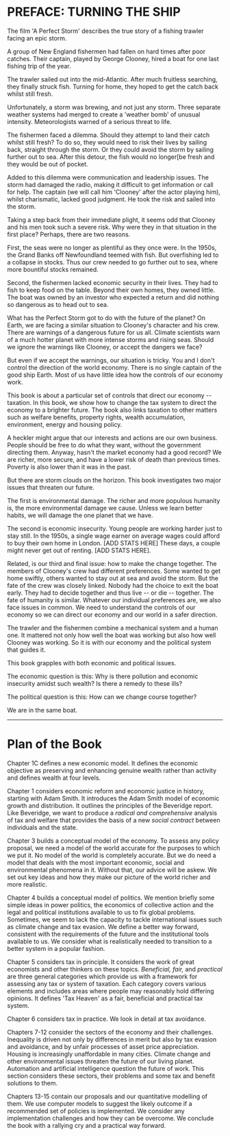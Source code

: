 # PREFACE: TURNING THE SHIP

The film 'A Perfect Storm' describes the true story of a fishing trawler facing an epic storm. 

A group of New England fishermen had fallen on hard times after poor catches. Their captain, played by George Clooney, hired a boat for one last fishing trip of the year.

The trawler sailed out into the mid-Atlantic. After much fruitless searching, they finally struck fish. Turning for home, they hoped to get the catch back whilst still fresh. 

Unfortunately, a storm was brewing, and not just any storm. Three separate weather systems had merged to create a 'weather bomb' of unusual intensity. Meteorologists warned of a serious threat to life. 

The fishermen faced a dilemma. Should they attempt to land their catch whilst still fresh? To do so, they would need to risk their lives by sailing back, straight through the storm. Or they could avoid the storm by sailing further out to sea. After this detour, the fish would no longer[be fresh and they would be out of pocket.

Added to this dilemma were communication and leadership issues. The storm had damaged the radio, making it difficult to get information or call for help. The captain (we will call him 'Clooney' after the actor playing him), whilst charismatic, lacked good judgment. He took the risk and sailed into the storm.

Taking a step back from their immediate plight, it seems odd that Clooney and his men took such a severe risk. Why were they in that situation in the first place? Perhaps, there are two reasons.

First, the seas were no longer as plentiful as they once were. In the 1950s, the Grand Banks off Newfoundland teemed with fish. But overfishing led to a collapse in stocks. Thus our crew needed to go further out to sea, where more bountiful stocks remained.

Second, the fishermen lacked economic security in their lives. They had to fish to keep food on the table. Beyond their own homes, they owned little. The boat was owned by an investor who expected a return and did nothing so dangerous as to head out to sea.



What has the Perfect Storm got to do with the future of the planet? On Earth, we are facing a similar situation to Clooney's character and his crew. There are warnings of a dangerous future for us all. Climate scientists warn of a much hotter planet with more intense storms and rising seas. Should we ignore the warnings like Clooney, or accept the dangers we face?

But even if we accept the warnings, our situation is tricky. You and I don't control the direction of the world economy. There is no single captain of the good ship Earth. Most of us have little idea how the controls of our economy work. 



This book is about a particular set of controls that direct our economy -- taxation. In this book, we show how to change the tax system to direct the economy to a brighter future. The book also links taxation to other matters such as welfare benefits, property rights, wealth accumulation, environment, energy and housing policy.

A heckler might argue that our interests and actions are our own business. People should be free to do what they want, without the government directing them. Anyway, hasn't the market economy had a good record? We are richer, more secure, and have a lower risk of death than previous times. Poverty is also lower than it was in the past. 

But there are storm clouds on the horizon. This book investigates two major issues that threaten our future.

The first is environmental damage. The richer and more populous humanity is, the more environmental damage we cause. Unless we learn better habits, we will damage the one planet that we have.

The second is economic insecurity. Young people are working harder just to stay still. In the 1950s, a single wage earner on average wages could afford to buy their own home in London. [ADD STATS HERE] These days, a couple might never get out of renting. [ADD STATS HERE].

Related, is our third and final issue: how to make the change together. The members of Clooney's crew had different preferences. Some wanted to get home swiftly, others wanted to stay out at sea and avoid the storm. But the fate of the crew was closely linked. Nobody had the choice to exit the boat early. They had to decide together and thus live -- or die -- together. The fate of humanity is similar. Whatever our individual preferences are, we also face issues in common. We need to understand the controls of our economy so we can direct our economy and our world in a safer direction. 


The trawler and the fishermen combine a mechanical system and a human one. It mattered not only how well the boat was working but also how well Clooney was working. So it is with our economy and the political system that guides it.  


This book grapples with both economic and political issues. 

The economic question is this: Why is there pollution and economic insecurity amidst such wealth? Is there a remedy to these ills? 

The political question is this: How can we change course together? 

We are in the same boat.

-----------------------

# Plan of the Book

Chapter 1C defines a new economic model. It defines the economic objective as preserving and enhancing genuine wealth rather than activity and defines wealth at four levels.

Chapter 1 considers economic reform and economic justice in history, starting with Adam Smith. It introduces the Adam Smith model of economic growth and distribution. It  outlines the principles of the Beveridge report. Like Beveridge, we want to produce a *radical and comprehensive* analysis of tax and welfare that provides the basis of a new *social contract* between individuals and the state.

Chapter 3 builds a conceptual model of the economy. To assess any policy proposal, we need a model of the world accurate for the purposes to which we put it. No model of the world is completely accurate. But we do need a model that deals with the most important economic, social and environmental phenomena in it. Without that, our advice will be askew. We set out key ideas and how they make our picture of the world richer and more realistic. 

Chapter 4 builds a conceptual model of politics. We mention briefly some simple ideas in power politics, the economics of collective action and the legal and political institutions available to us to fix global problems. Sometimes, we seem to lack the capacity to tackle international issues such as climate change and tax evasion. We define a better way forward, consistent with the requirements of the future and the institutional tools available to us. We consider what is realistically needed to transition to a better system in a popular fashion.

Chapter 5 considers tax in principle. It considers the work of great economists and other thinkers on these topics. *Beneficial, fair,* and *practical* are three general categories which provide us with a framework for assessing any tax or system of taxation. Each category covers various elements and includes areas where people may reasonably hold differing opinions. It defines 'Tax Heaven' as a fair, beneficial and practical tax system. 

Chapter 6 considers tax in practice. We look in detail at tax avoidance.

Chapters 7-12 consider the sectors of the economy and their challenges. Inequality is driven not only by differences in merit but also by tax evasion and avoidance, and by unfair processes of asset price appreciation. Housing is increasingly unaffordable in many cities. Climate change and other environmental issues threaten the future of our living planet. Automation and artificial intelligence question the future of work. This section considers these sectors, their problems and some tax and benefit solutions to them.

Chapters 13-15 contain our proposals and our quantitative modelling of them. We use computer models to suggest the likely outcome if a recommended set of policies is implemented. We consider any implementation challenges and how they can be overcome. We conclude the book with a rallying cry and a practical way forward.

